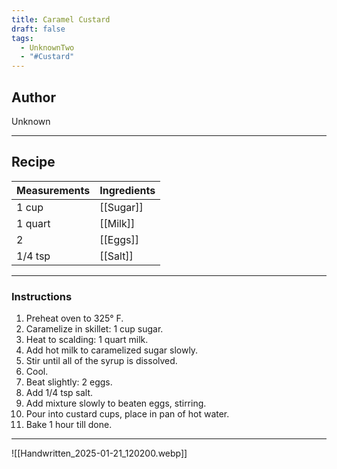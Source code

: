 ```yaml
---
title: Caramel Custard
draft: false
tags:
  - UnknownTwo
  - "#Custard"
---
```

## Author
Unknown
___
## Recipe

| Measurements | Ingredients               |
| :----------- | ------------------------- |
|1 cup|[[Sugar]]|
|1 quart|[[Milk]]|
|2|[[Eggs]]|
|1/4 tsp|[[Salt]]|
___
### Instructions
1. Preheat oven to 325° F.
2. Caramelize in skillet: 1 cup sugar.
3. Heat to scalding: 1 quart milk.
4. Add hot milk to caramelized sugar slowly.
5. Stir until all of the syrup is dissolved.
6. Cool.
7. Beat slightly: 2 eggs.
8. Add 1/4 tsp salt.
9. Add mixture slowly to beaten eggs, stirring.
10. Pour into custard cups, place in pan of hot water.
11. Bake 1 hour till done.
___
![[Handwritten_2025-01-21_120200.webp]]